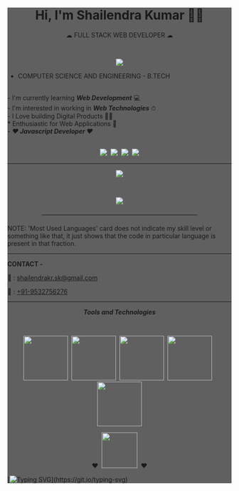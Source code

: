 <div style="background-color:#606060">
<h1 align="center">Hi, I'm Shailendra Kumar 👨‍💼</h1>
<p align="center">☁&nbsp;FULL STACK WEB DEVELOPER&nbsp;☁</p>
<br>

<p align="center"><img src="https://raw.githubusercontent.com/develover-sk/develover-sk/main/shailendrakrsk-HackerRank-updated.png"></p>

- COMPUTER SCIENCE AND ENGINEERING - B.TECH
<br>
- I'm currently learning <strong><i>Web Development</i></strong> 💻
<br>
- I'm interested in working in <strong><i>Web Technologies</i></strong> ⏱
<br>
- I Love building Digital Products 💬🔗
<br>
* Enthusiastic for Web Applications 💓
<br>
- <strong><i>❤️ Javascript Developer ❤️</i></strong>
<br><br>
<p align="center"><a href="https://www.linkedin.com/in/shailendrakrsk/"><img src="https://cdn2.iconfinder.com/data/icons/social-media-2285/512/1_Linkedin_unofficial_colored_svg-24.png"></a>&nbsp;&nbsp;<a href="https://www.facebook.com/shailendrakr.sk"><img src="https://cdn0.iconfinder.com/data/icons/social-flat-rounded-rects/512/facebook-24.png"></a>&nbsp;&nbsp;<a href="https://www.instagram.com/shailendrakrsk"><img src="https://cdn2.iconfinder.com/data/icons/social-media-applications/64/social_media_applications_3-instagram-24.png"></a>&nbsp;&nbsp;<a href="https://www.twitter.com/shailendrakrsk_"><img src="https://cdn2.iconfinder.com/data/icons/social-media-2285/512/1_Twitter3_colored_svg-24.png"></a></p>

---

<p align="center"><a href="https://github.com/develover-sk/github-readme-stats">
  <img align="center" src="https://github-readme-stats.vercel.app/api?username=develover-sk&show_icons=true&count_private=true&theme=dracula" />
</a></p>
<br>
<p align="center"><a href="https://github.com/develover-sk/convoychat">
  <img align="center" src="https://github-readme-stats.vercel.app/api/top-langs/?username=develover-sk&layout=compact" />
</a></p>

<p align="center">—————————————————————————</p>

NOTE: 'Most Used Languages' card does not indicate my skill level or something like that, it just shows that the code in particular language is present in that fraction.

---

<p><b>CONTACT -</b></p>
<p>📧 : <a href="mailto:shailendrakr.sk@gmail.com">shailendrakr.sk@gmail.com</a></p>
<p>📲 : <a href="tel:9532756276">+91-9532756276</a></p>

---

<p align="center"><strong><i>Tools and Technologies</i></strong></p>
<br>
  
<p align="center"><img src="https://media.giphy.com/media/IdyAQJVN2kVPNUrojM/giphy.gif" width="100px"/>&nbsp;&nbsp;<img src="https://media.giphy.com/media/XAxylRMCdpbEWUAvr8/giphy.gif" width="100px"/>&nbsp;&nbsp;<img src="https://media.giphy.com/media/fsEaZldNC8A1PJ3mwp/giphy.gif" width="100px"/>&nbsp;&nbsp;<img src="https://media.giphy.com/media/ln7z2eWriiQAllfVcn/giphy.gif" width="100px"/>&nbsp;&nbsp;<img src="https://media.giphy.com/media/KzJkzjggfGN5Py6nkT/giphy.gif" width="100px"/></p>

<p align="center">❤️&nbsp;&nbsp;<img src="https://media.giphy.com/media/jRf4JCqluUqIV8AfLm/giphy.gif" height="80px"/>&nbsp;&nbsp;❤️</p>

  
[![Typing SVG](https://readme-typing-svg.herokuapp.com?font=&color=FF0037&size=30&center=true&vCenter=true&lines=Nice+to+meet+you!)](https://git.io/typing-svg)
  
</div>
